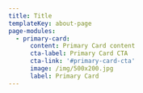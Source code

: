 ```yaml
---
title: Title
templateKey: about-page
page-modules:
  - primary-card:
      content: Primary Card content
      cta-label: Primary Card CTA
      cta-link: '#primary-card-cta'
      image: /img/500x200.jpg
      label: Primary Card
---
```


